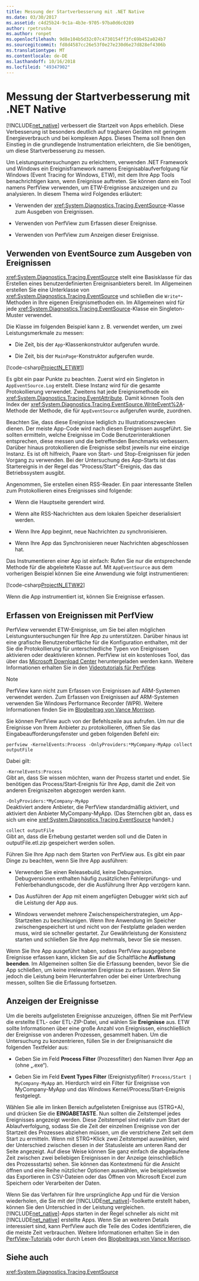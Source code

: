 ```yaml
---
title: Messung der Startverbesserung mit .NET Native
ms.date: 03/30/2017
ms.assetid: c4d25b24-9c1a-4b3e-9705-97ba0d6c0289
author: rpetrusha
ms.author: ronpet
ms.openlocfilehash: 9d8e104b5d32c07c4730154ff3fc69b452a024b7
ms.sourcegitcommit: fd8d4587cc26e53f0e27e230d6e27d828ef4306b
ms.translationtype: MT
ms.contentlocale: de-DE
ms.lasthandoff: 10/16/2018
ms.locfileid: "49347902"
---
```

# <a name="measuring-startup-improvement-with-net-native"></a>Messung der Startverbesserung mit .NET Native
[!INCLUDE[net_native](../../../includes/net-native-md.md)] verbessert die Startzeit von Apps erheblich. Diese Verbesserung ist besonders deutlich auf tragbaren Geräten mit geringem Energieverbrauch und bei komplexen Apps. Dieses Thema soll Ihnen den Einstieg in die grundlegende Instrumentation erleichtern, die Sie benötigen, um diese Startverbesserung zu messen.  
  
 Um Leistungsuntersuchungen zu erleichtern, verwenden .NET Framework und Windows ein Ereignisframework namens Ereignisablaufverfolgung für Windows (Event Tracing for Windows, ETW), mit dem Ihre App Tools benachrichtigen kann, wenn Ereignisse auftreten. Sie können dann ein Tool namens PerfView verwenden, um ETW-Ereignisse anzuzeigen und zu analysieren. In diesem Thema wird Folgendes erläutert:  
  
-   Verwenden der <xref:System.Diagnostics.Tracing.EventSource>-Klasse zum Ausgeben von Ereignissen.  
  
-   Verwenden von PerfView zum Erfassen dieser Ereignisse.  
  
-   Verwenden von PerfView zum Anzeigen dieser Ereignisse.  
  
## <a name="using-eventsource-to-emit-events"></a>Verwenden von EventSource zum Ausgeben von Ereignissen  
 <xref:System.Diagnostics.Tracing.EventSource> stellt eine Basisklasse für das Erstellen eines benutzerdefinierten Ereignisanbieters bereit. Im Allgemeinen erstellen Sie eine Unterklasse von <xref:System.Diagnostics.Tracing.EventSource> und schließen die `Write*`-Methoden in Ihre eigenen Ereignismethoden ein. Im Allgemeinen wird für jede <xref:System.Diagnostics.Tracing.EventSource>-Klasse ein Singleton-Muster verwendet.  
  
 Die Klasse im folgenden Beispiel kann z. B. verwendet werden, um zwei Leistungsmerkmale zu messen:  
  
-   Die Zeit, bis der `App`-Klassenkonstruktor aufgerufen wurde.  
  
-   Die Zeit, bis der `MainPage`-Konstruktor aufgerufen wurde.  
  
 [!code-csharp[ProjectN_ETW#1](../../../samples/snippets/csharp/VS_Snippets_CLR/projectn_etw/cs/etw1.cs#1)]  
  
 Es gibt ein paar Punkte zu beachten. Zuerst wird ein Singleton in `AppEventSource.Log` erstellt. Diese Instanz wird für die gesamte Protokollierung verwendet. Zweitens hat jede Ereignismethode ein <xref:System.Diagnostics.Tracing.EventAttribute>. Damit können Tools den Index der <xref:System.Diagnostics.Tracing.EventSource.WriteEvent%2A>-Methode der Methode, die für `AppEventSource` aufgerufen wurde, zuordnen.  
  
 Beachten Sie, dass diese Ereignisse lediglich zu Illustrationszwecken dienen. Der meiste App-Code wird nach diesen Ereignissen ausgeführt. Sie sollten ermitteln, welche Ereignisse im Code Benutzerinteraktionen entsprechen, diese messen und die betreffenden Benchmarks verbessern. Darüber hinaus protokollieren die Ereignisse selbst jeweils nur eine einzige Instanz. Es ist oft hilfreich, Paare von Start- und Stop-Ereignissen für jeden Vorgang zu verwenden. Bei der Untersuchung des App-Starts ist das Startereignis in der Regel das "Process/Start"-Ereignis, das das Betriebssystem ausgibt.  
  
 Angenommen, Sie erstellen einen RSS-Reader. Ein paar interessante Stellen zum Protokollieren eines Ereignisses sind folgende:  
  
-   Wenn die Hauptseite gerendert wird.  
  
-   Wenn alte RSS-Nachrichten aus dem lokalen Speicher deserialisiert werden.  
  
-   Wenn Ihre App beginnt, neue Nachrichten zu synchronisieren.  
  
-   Wenn Ihre App das Synchronisieren neuer Nachrichten abgeschlossen hat.  
  
 Das Instrumentieren einer App ist einfach: Rufen Sie nur die entsprechende Methode für die abgeleitete Klasse auf. Mit `AppEventSource` aus dem vorherigen Beispiel können Sie eine Anwendung wie folgt instrumentieren:  
  
 [!code-csharp[ProjectN_ETW#2](../../../samples/snippets/csharp/VS_Snippets_CLR/projectn_etw/cs/etw2.cs#2)]  
  
 Wenn die App instrumentiert ist, können Sie Ereignisse erfassen.  
  
## <a name="gathering-events-with-perfview"></a>Erfassen von Ereignissen mit PerfView  
 PerfView verwendet ETW-Ereignisse, um Sie bei allen möglichen Leistungsuntersuchungen für Ihre App zu unterstützen. Darüber hinaus ist eine grafische Benutzeroberfläche für die Konfiguration enthalten, mit der Sie die Protokollierung für unterschiedliche Typen von Ereignissen aktivieren oder deaktivieren können. PerfView ist ein kostenloses Tool, das über das [Microsoft Download Center](https://www.microsoft.com/download/details.aspx?id=28567) heruntergeladen werden kann. Weitere Informationen erhalten Sie in den [Videotutorials für PerfView](https://channel9.msdn.com/Series/PerfView-Tutorial).  
  
> [!NOTE]
>  PerfView kann nicht zum Erfassen von Ereignissen auf ARM-Systemen verwendet werden. Zum Erfassen von Ereignissen auf ARM-Systemen verwenden Sie Windows Performance Recorder (WPR). Weitere Informationen finden Sie im [Blogbeitrag von Vance Morrison](https://blogs.msdn.com/b/vancem/archive/2012/12/19/collecting-etw-perfview-data-on-an-windows-rt-winrt-arm-surface-device.aspx).  
  
 Sie können PerfView auch von der Befehlszeile aus aufrufen. Um nur die Ereignisse von Ihrem Anbieter zu protokollieren, öffnen Sie das Eingabeaufforderungsfenster und geben folgenden Befehl ein:  
  
```  
perfview -KernelEvents:Process -OnlyProviders:*MyCompany-MyApp collect outputFile   
```  
  
 Dabei gilt:  
  
 `-KernelEvents:Process`  
 Gibt an, dass Sie wissen möchten, wann der Prozess startet und endet. Sie benötigen das Process/Start-Ereignis für Ihre App, damit die Zeit von anderen Ereigniszeiten abgezogen werden kann.  
  
 `-OnlyProviders:*MyCompany-MyApp`  
 Deaktiviert andere Anbieter, die PerfView standardmäßig aktiviert, und aktiviert den Anbieter MyCompany-MyApp.  (Das Sternchen gibt an, dass es sich um eine <xref:System.Diagnostics.Tracing.EventSource> handelt.)  
  
 `collect outputFile`  
 Gibt an, dass die Erhebung gestartet werden soll und die Daten in outputFile.etl.zip gespeichert werden sollen.  
  
 Führen Sie Ihre App nach dem Starten von PerfView aus. Es gibt ein paar Dinge zu beachten, wenn Sie Ihre App ausführen:  
  
-   Verwenden Sie einen Releasebuild, keine Debugversion. Debugversionen enthalten häufig zusätzlichen Fehlerprüfungs- und Fehlerbehandlungscode, der die Ausführung Ihrer App verzögern kann.  
  
-   Das Ausführen der App mit einem angefügten Debugger wirkt sich auf die Leistung der App aus.  
  
-   Windows verwendet mehrere Zwischenspeicherstrategien, um App-Startzeiten zu beschleunigen. Wenn Ihre Anwendung im Speicher zwischengespeichert ist und nicht von der Festplatte geladen werden muss, wird sie schneller gestartet. Zur Gewährleistung der Konsistenz starten und schließen Sie Ihre App mehrmals, bevor Sie sie messen.  
  
 Wenn Sie Ihre App ausgeführt haben, sodass PerfView ausgegebene Ereignisse erfassen kann, klicken Sie auf die Schaltfläche **Auflistung beenden**. Im Allgemeinen sollten Sie die Erfassung beenden, bevor Sie die App schließen, um keine irrelevanten Ereignisse zu erfassen. Wenn Sie jedoch die Leistung beim Herunterfahren oder bei einer Unterbrechung messen, sollten Sie die Erfassung fortsetzen.  
  
## <a name="displaying-the-events"></a>Anzeigen der Ereignisse  
 Um die bereits aufgelisteten Ereignisse anzuzeigen, öffnen Sie mit PerfView die erstellte ETL- oder ETL-ZIP-Datei, und wählen Sie **Ereignisse** aus. ETW sollte Informationen über eine große Anzahl von Ereignissen, einschließlich der Ereignisse von anderen Prozessen, gesammelt haben. Um die Untersuchung zu konzentrieren, füllen Sie in der Ereignisansicht die folgenden Textfelder aus:  
  
-   Geben Sie im Feld **Process Filter** (Prozessfilter) den Namen Ihrer App an (ohne „.exe“).  
  
-   Geben Sie im Feld **Event Types Filter** (Ereignistypfilter) `Process/Start | MyCompany-MyApp` an. Hierdurch wird ein Filter für Ereignisse von MyCompany-MyApp und das Windows Kernel/Process/Start-Ereignis festgelegt.  
  
 Wählen Sie alle im linken Bereich aufgelisteten Ereignisse aus (STRG+A), und drücken Sie die **EINGABETASTE**. Nun sollten die Zeitstempel jedes Ereignisses angezeigt werden. Diese Zeitstempel sind relativ zum Start der Ablaufverfolgung, sodass Sie die Zeit der einzelnen Ereignisse von der Startzeit des Prozesses abziehen müssen, um die verstrichene Zeit seit dem Start zu ermitteln. Wenn mit STRG+Klick zwei Zeitstempel auswählen, wird der Unterschied zwischen diesen in der Statusleiste am unteren Rand der Seite angezeigt. Auf diese Weise können Sie ganz einfach die abgelaufene Zeit zwischen zwei beliebigen Ereignissen in der Anzeige (einschließlich des Prozessstarts) sehen. Sie können das Kontextmenü für die Ansicht öffnen und eine Reihe nützlicher Optionen auswählen, wie beispielsweise das Exportieren in CSV-Dateien oder das Öffnen von Microsoft Excel zum Speichern oder Verarbeiten der Daten.  
  
 Wenn Sie das Verfahren für Ihre ursprüngliche App und für die Version wiederholen, die Sie mit der [!INCLUDE[net_native](../../../includes/net-native-md.md)]-Toolkette erstellt haben, können Sie den Unterschied in der Leistung vergleichen.   [!INCLUDE[net_native](../../../includes/net-native-md.md)]-Apps starten in der Regel schneller als nicht mit [!INCLUDE[net_native](../../../includes/net-native-md.md)] erstellte Apps. Wenn Sie an weiteren Details interessiert sind, kann PerfView auch die Teile des Codes identifizieren, die die meiste Zeit verbrauchen. Weitere Informationen erhalten Sie in den [PerfView-Tutorials](https://channel9.msdn.com/Series/PerfView-Tutorial) oder durch Lesen des [Blogbeitrags von Vance Morrison](https://blogs.msdn.com/b/vancem/archive/2011/12/28/publication-of-the-perfview-performance-analysis-tool.aspx).  
  
## <a name="see-also"></a>Siehe auch  
 <xref:System.Diagnostics.Tracing.EventSource>
